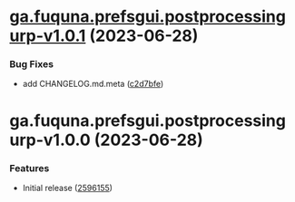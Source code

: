 # [ga.fuquna.prefsgui.postprocessingurp-v1.0.1](https://github.com/fuqunaga/PrefsGUI-PostProcessingURP/compare/ga.fuquna.prefsgui.postprocessingurp-v1.0.0...ga.fuquna.prefsgui.postprocessingurp-v1.0.1) (2023-06-28)


### Bug Fixes

* add CHANGELOG.md.meta ([c2d7bfe](https://github.com/fuqunaga/PrefsGUI-PostProcessingURP/commit/c2d7bfec6ca2022f13bba1df9b1c996ba3d1c1ee))

# ga.fuquna.prefsgui.postprocessingurp-v1.0.0 (2023-06-28)


### Features

* Initial release ([2596155](https://github.com/fuqunaga/PrefsGUI-PostProcessingURP/commit/259615565afc39428cb95983cf5ac8fb230cd0d5))
